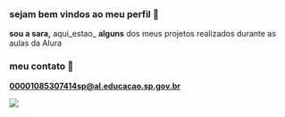 ### sejam bem vindos ao meu perfil 👸

**sou a sara,** aqui_estao_ **alguns** dos meus projetos realizados durante as aulas da Alura

### meu contato 📧

**00001085307414sp@al.educacao.sp.gov.br**

![](https://tenor.com/pt-BR/view/peachcute-peachhappy-peach-goma-and-gif-24438572)
